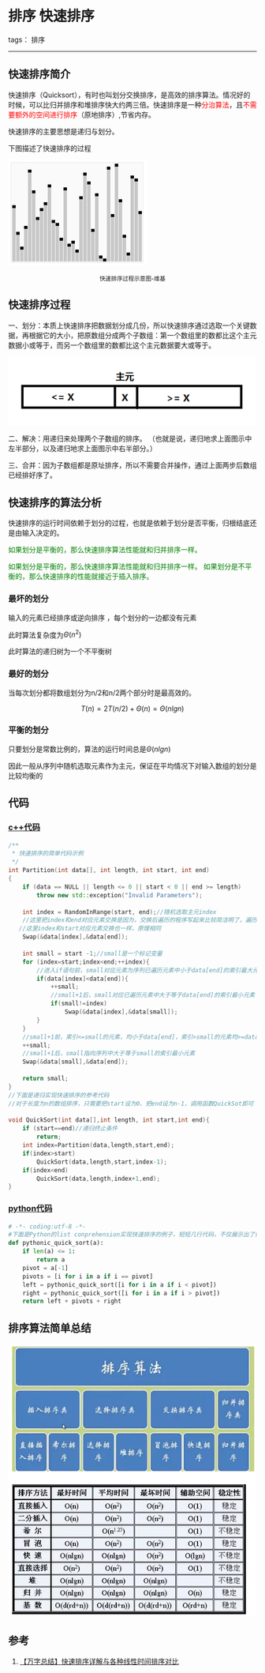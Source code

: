 # 排序 快速排序

tags： 排序

---

## 快速排序简介
快速排序（Quicksort），有时也叫划分交换排序，是高效的排序算法。情况好的时候，可以比归并排序和堆排序快大约两三倍。快速排序是一种<font color=red >分治算法</font>，且<font color=red >不需要额外的空间进行排序</font>（原地排序）,节省内存。

快速排序的主要思想是递归与划分。

下图描述了快速排序的过程

![快速排序过程示意图-维基][1]
<center><small> 快速排序过程示意图-维基</small></center>

## 快速排序过程
一、划分：本质上快速排序把数据划分成几份，所以快速排序通过选取一个关键数据，再根据它的大小，把原数组分成两个子数组：第一个数组里的数都比这个主元数据小或等于，而另一个数组里的数都比这个主元数据要大或等于。

![快速排序-划分](./img/快速排序-划分.png)

二、解决：用递归来处理两个子数组的排序。 （也就是说，递归地求上面图示中左半部分，以及递归地求上面图示中右半部分。）

三、合并：因为子数组都是原址排序，所以不需要合并操作，通过上面两步后数组已经排好序了。

## 快速排序的算法分析
快速排序的运行时间依赖于划分的过程，也就是依赖于划分是否平衡，归根结底还是由输入决定的。

<font color=green >如果划分是平衡的，那么快速排序算法性能就和归并排序一样。</font>

<font color=green >如果划分是平衡的，那么快速排序算法性能就和归并排序一样。
如果划分是不平衡的，那么快速排序的性能就接近于插入排序。</font>

### 最坏的划分

输入的元素已经排序或逆向排序 ，每个划分的一边都没有元素

此时算法复杂度为$\Theta(n^2)$

此时算法的递归树为一个不平衡树

### 最好的划分

当每次划分都将数组划分为n/2和n/2两个部分时是最高效的。

$$T(n)=2T(n/2)+\Theta(n)=\Theta(nlgn)$$

### 平衡的划分

只要划分是常数比例的，算法的运行时间总是$\Theta(nlgn)$

因此一般从序列中随机选取元素作为主元，保证在平均情况下对输入数组的划分是比较均衡的

## 代码
### [c++代码](./src/cpp/快速排序.cpp)

```c++
/**
 * 快速排序的简单代码示例
 */
int Partition(int data[], int length, int start, int end)
{
    if (data == NULL || length <= 0 || start < 0 || end >= length)
        throw new std::exception("Invalid Parameters");

    int index = RandomInRange(start, end);//随机选取主元index
    //这里把index和end对应元素交换是因为，交换后遍历的程序写起来比较简洁明了，遍历结束后将原index对应元素交换到相应位置即可
   //这里index和start对应元素交换也一样，原理相同
    Swap(&data[index],&data[end]);

    int small = start -1;//small是一个标记变量
    for (index=start;index<end;++index){
        //进入if语句前，small对应元素为序列已遍历元素中小于data[end]的索引最大元素
        if(data[index]<data[end]){
            ++small;
            //small+1后，small对应已遍历元素中大于等于data[end]的索引最小元素
            if(small!=index)
                Swap(&data[index],&data[small]);
        }
    }
    //small+1前，索引<=small的元素，均小于data[end]，索引>small的元素均>=data[end]
    ++small;
    //small+1后，small指向序列中大于等于small的索引最小元素
    Swap(&data[small],&data[end]);

    return small;
}
//下面是递归实现快速排序的参考代码
//对于长度为n的数组排序，只需要把start设为0、把end设为n-1，调用函数QuickSot即可

void QuickSort(int data[],int length, int start,int end){
    if (start==end)//递归终止条件
        return;
    int index=Partition(data,length,start,end);
    if(index>start)
        QuickSort(data,length,start,index-1);
    if(index<end)
        QuickSort(data,length,index+1,end);
}
```

### [python代码](./src/python/快速排序.py)

```python
# -*- coding:utf-8 -*-
#下面是Python的list conprehension实现快速排序的例子，短短几行代码，不仅展示出了快速排序的精髓，而且非常pythonic，看了不禁叹服。
def pythonic_quick_sort(a):
    if len(a) <= 1:
        return a
    pivot = a[-1]
    pivots = [i for i in a if i == pivot]
    left = pythonic_quick_sort([i for i in a if i < pivot])
    right = pythonic_quick_sort([i for i in a if i > pivot])
    return left + pivots + right
```

## 排序算法简单总结
![排序算法总结](./img/排序算法总结.png)

## 参考
 1. [【万字总结】快速排序详解与各种线性时间排序对比](http://blog.csdn.net/nomasp/article/details/50359787)

[1]:./img/快速排序过程示意图-维基.gif